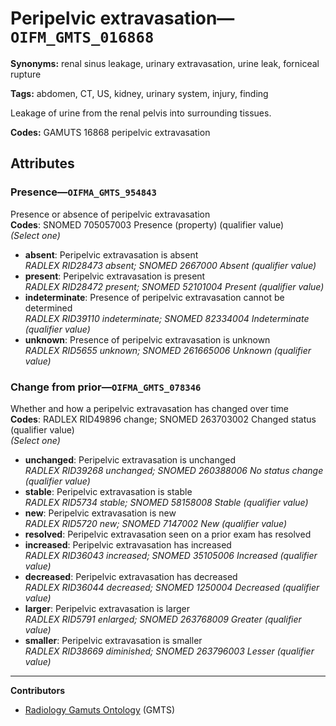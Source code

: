 # Peripelvic extravasation—`OIFM_GMTS_016868`

**Synonyms:** renal sinus leakage, urinary extravasation, urine leak, forniceal rupture

**Tags:** abdomen, CT, US, kidney, urinary system, injury, finding

Leakage of urine from the renal pelvis into surrounding tissues.

**Codes:** GAMUTS 16868 peripelvic extravasation

## Attributes

### Presence—`OIFMA_GMTS_954843`

Presence or absence of peripelvic extravasation  
**Codes**: SNOMED 705057003 Presence (property) (qualifier value)  
*(Select one)*

- **absent**: Peripelvic extravasation is absent  
_RADLEX RID28473 absent; SNOMED 2667000 Absent (qualifier value)_
- **present**: Peripelvic extravasation is present  
_RADLEX RID28472 present; SNOMED 52101004 Present (qualifier value)_
- **indeterminate**: Presence of peripelvic extravasation cannot be determined  
_RADLEX RID39110 indeterminate; SNOMED 82334004 Indeterminate (qualifier value)_
- **unknown**: Presence of peripelvic extravasation is unknown  
_RADLEX RID5655 unknown; SNOMED 261665006 Unknown (qualifier value)_

### Change from prior—`OIFMA_GMTS_078346`

Whether and how a peripelvic extravasation has changed over time  
**Codes**: RADLEX RID49896 change; SNOMED 263703002 Changed status (qualifier value)  
*(Select one)*

- **unchanged**: Peripelvic extravasation is unchanged  
_RADLEX RID39268 unchanged; SNOMED 260388006 No status change (qualifier value)_
- **stable**: Peripelvic extravasation is stable  
_RADLEX RID5734 stable; SNOMED 58158008 Stable (qualifier value)_
- **new**: Peripelvic extravasation is new  
_RADLEX RID5720 new; SNOMED 7147002 New (qualifier value)_
- **resolved**: Peripelvic extravasation seen on a prior exam has resolved  
- **increased**: Peripelvic extravasation has increased  
_RADLEX RID36043 increased; SNOMED 35105006 Increased (qualifier value)_
- **decreased**: Peripelvic extravasation has decreased  
_RADLEX RID36044 decreased; SNOMED 1250004 Decreased (qualifier value)_
- **larger**: Peripelvic extravasation is larger  
_RADLEX RID5791 enlarged; SNOMED 263768009 Greater (qualifier value)_
- **smaller**: Peripelvic extravasation is smaller  
_RADLEX RID38669 diminished; SNOMED 263796003 Lesser (qualifier value)_

---

**Contributors**

- [Radiology Gamuts Ontology](https://gamuts.net/) (GMTS)